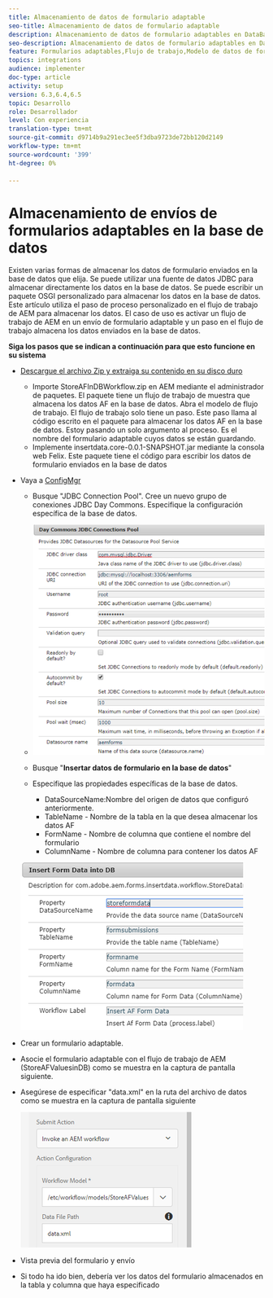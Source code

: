 ```yaml
---
title: Almacenamiento de datos de formulario adaptable
seo-title: Almacenamiento de datos de formulario adaptable
description: Almacenamiento de datos de formulario adaptables en DataBase como parte de su flujo de trabajo de AEM
seo-description: Almacenamiento de datos de formulario adaptables en DataBase como parte de su flujo de trabajo de AEM
feature: Formularios adaptables,Flujo de trabajo,Modelo de datos de formulario
topics: integrations
audience: implementer
doc-type: article
activity: setup
version: 6.3,6.4,6.5
topic: Desarrollo
role: Desarrollador
level: Con experiencia
translation-type: tm+mt
source-git-commit: d9714b9a291ec3ee5f3dba9723de72bb120d2149
workflow-type: tm+mt
source-wordcount: '399'
ht-degree: 0%

---
```



# Almacenamiento de envíos de formularios adaptables en la base de datos

Existen varias formas de almacenar los datos de formulario enviados en la base de datos que elija. Se puede utilizar una fuente de datos JDBC para almacenar directamente los datos en la base de datos. Se puede escribir un paquete OSGI personalizado para almacenar los datos en la base de datos. Este artículo utiliza el paso de proceso personalizado en el flujo de trabajo de AEM para almacenar los datos.
El caso de uso es activar un flujo de trabajo de AEM en un envío de formulario adaptable y un paso en el flujo de trabajo almacena los datos enviados en la base de datos.

**Siga los pasos que se indican a continuación para que esto funcione en su sistema**

* [Descargue el archivo Zip y extraiga su contenido en su disco duro](assets/storeafdataindb.zip)

   * Importe StoreAFInDBWorkflow.zip en AEM mediante el administrador de paquetes. El paquete tiene un flujo de trabajo de muestra que almacena los datos AF en la base de datos. Abra el modelo de flujo de trabajo. El flujo de trabajo solo tiene un paso. Este paso llama al código escrito en el paquete para almacenar los datos AF en la base de datos. Estoy pasando un solo argumento al proceso. Es el nombre del formulario adaptable cuyos datos se están guardando.
   * Implemente insertdata.core-0.0.1-SNAPSHOT.jar mediante la consola web Felix. Este paquete tiene el código para escribir los datos de formulario enviados en la base de datos

* Vaya a [ConfigMgr](http://localhost:4502/system/console/configMgr)

   * Busque &quot;JDBC Connection Pool&quot;. Cree un nuevo grupo de conexiones JDBC Day Commons. Especifique la configuración específica de la base de datos.

   * ![grupo de conexiones jdbc](assets/jdbc-connection-pool.png)
   * Busque &quot;**Insertar datos de formulario en la base de datos**&quot;
   * Especifique las propiedades específicas de la base de datos.
      * DataSourceName:Nombre del origen de datos que configuró anteriormente.
      * TableName - Nombre de la tabla en la que desea almacenar los datos AF
      * FormName - Nombre de columna que contiene el nombre del formulario
      * ColumnName - Nombre de columna para contener los datos AF

   ![insertdata](assets/insertdata.PNG)

* Crear un formulario adaptable.

* Asocie el formulario adaptable con el flujo de trabajo de AEM (StoreAFValuesinDB) como se muestra en la captura de pantalla siguiente.

* Asegúrese de especificar &quot;data.xml&quot; en la ruta del archivo de datos como se muestra en la captura de pantalla siguiente

   ![presentación](assets/submissionafforms.png)

* Vista previa del formulario y envío

* Si todo ha ido bien, debería ver los datos del formulario almacenados en la tabla y columna que haya especificado



